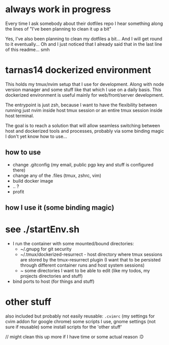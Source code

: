 # always work in progress

Every time I ask somebody about their dotfiles repo I hear something along the lines of "I've been planning to clean it up a bit"

Yes, I've also been planning to clean my dotfiles a bit... And I will get round to it eventually...
Oh and I just noticed that I already said that in the last line of this readme... smh

# tarnas14 dockerized environment

This holds my tmux/nvim setup that I use for development. Along with node version manager and some stuff like that which I use on a daily basis.
This dockerized environment is useful mainly for web/front/server development.

The entrypoint is just zsh, because I want to have the flexibility between running just nvim inside host tmux session or an entire tmux session inside host terminal.

The goal is to reach a solution that will allow seamless switching between host and dockerized tools and processes, probably via some binding magic I don't yet know how to use...

## how to use

- change .gitconfig (my email, public pgp key and stuff is configured there)
- change any of the .files (tmux, zshrc, vim)
- build docker image
- .. ?
- profit

## how I use it (some binding magic)

# see ./startEnv.sh

- I run the container with some mounted/bound directories:
  - ~/.gnupg for git security
  - ~/.tmux/dockerized-resurrect - host directory where tmux sessions are stored by the tmux-resurrect plugin (I want that to be persisted through different container runs and host system sessions)
  - ~ some directories I want to be able to edit (like my todos, my projects directories and stuff)
- bind ports to host (for things and stuff)

# other stuff

also included but probably not easily reusable:
`.cvimrc` (my settings for cvim addon for google chrome)
some scripts I use, gnome settings (not sure if reusable)
some install scripts for the 'other stuff'

// might clean this up more if I have time or some actual reason :D
